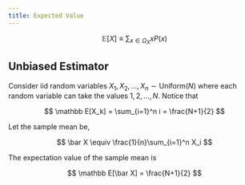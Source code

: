 ```yaml
---
title: Expected Value
---
```


$$
\mathbb E[X] \equiv \sum_{x \in \Omega_X}xP(x)
$$

## Unbiased Estimator

Consider iid random variables $X_1, X_2, \ldots, X_n \sim \text{Uniform}(N)$ where each random variable can take the values $1,2,\ldots,N$. Notice that

$$
\mathbb E[X_k] = \sum_{i=1}^n i = \frac{N+1}{2}
$$

Let the sample mean be,

$$
\bar X \equiv \frac{1}{n}\sum_{i=1}^n X_i
$$

The expectation value of the sample mean is

$$
\mathbb E[\bar X] = \frac{N+1}{2}
$$